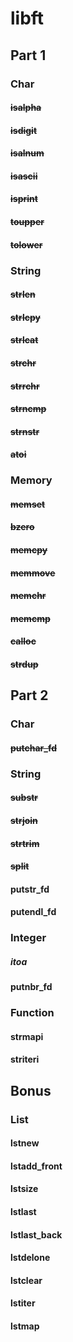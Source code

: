 # libft

## Part 1

### Char

#### ~~isalpha~~
#### ~~isdigit~~
#### ~~isalnum~~
#### ~~isascii~~
#### ~~isprint~~
#### ~~toupper~~
#### ~~tolower~~

### String

#### ~~strlen~~
#### ~~strlcpy~~
#### ~~strlcat~~
#### ~~strchr~~
#### ~~strrchr~~
#### ~~strncmp~~
#### ~~strnstr~~
#### ~~atoi~~

### Memory

#### ~~memset~~
#### ~~bzero~~
#### ~~memcpy~~
#### ~~memmove~~
#### ~~memchr~~
#### ~~memcmp~~
#### ~~calloc~~
#### ~~strdup~~

## Part 2

### Char

#### ~~putchar_fd~~

### String

#### ~~substr~~
#### ~~strjoin~~
#### ~~strtrim~~
#### ~~split~~
#### putstr_fd
#### putendl_fd

### Integer

##### itoa
#### putnbr_fd

### Function

#### strmapi
#### striteri

## Bonus

### List

#### lstnew
#### lstadd_front
#### lstsize
#### lstlast
#### lstlast_back
#### lstdelone
#### lstclear
#### lstiter
#### lstmap
